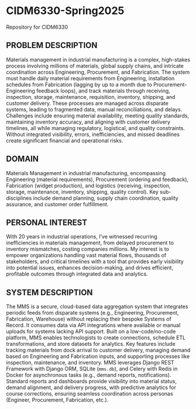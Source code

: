  # CIDM6330-Spring2025
Repository for CIDM6330

## PROBLEM DESCRIPTION
Materials management in industrial manufacturing is a complex, high-stakes process involving millions of materials, global supply chains, and intricate coordination across Engineering, Procurement, and Fabrication. The system must handle daily material requirements from Engineering, installation schedules from Fabrication (lagging by up to a month due to Procurement-Engineering feedback loops), and track materials through receiving, inspection, storage, maintenance, requisition, inventory, shipping, and customer delivery. These processes are managed across disparate systems, leading to fragmented data, manual reconciliations, and delays. Challenges include ensuring material availability, meeting quality standards, maintaining inventory accuracy, and aligning with customer delivery timelines, all while managing regulatory, logistical, and quality constraints. Without integrated visibility, errors, inefficiencies, and missed deadlines create significant financial and operational risks.

## DOMAIN
Materials Management in industrial manufacturing, encompassing Engineering (material requirements), Procurement (ordering and feedback), Fabrication (widget production), and logistics (receiving, inspection, storage, maintenance, inventory, shipping, quality control). Key sub-disciplines include demand planning, supply chain coordination, quality assurance, and customer order fulfillment.

## PERSONAL INTEREST
With 20 years in industrial operations, I’ve witnessed recurring inefficiencies in materials management, from delayed procurement to inventory mismatches, costing companies millions. My interest is to empower organizations handling vast material flows, thousands of stakeholders, and critical timelines with a tool that provides early visibility into potential issues, enhances decision-making, and drives efficient, profitable outcomes through integrated data and analytics.

## SYSTEM DESCRIPTION
The MMS is a secure, cloud-based data aggregation system that integrates periodic feeds from disparate systems (e.g., Engineering, Procurement, Fabrication, Warehouse) without replacing their bespoke Systems of Record. It consumes data via API integrations where available or manual uploads for systems lacking API support. Built on a low-code/no-code platform, MMS enables technologists to create connections, schedule ETL transformations, and store datasets for analytics. Key features include tracking materials from dock arrival to customer delivery, managing demand based on Engineering and Fabrication inputs, and supporting processes like inspection, maintenance, and inventory. MMS leverages Django REST Framework with Django ORM, SQLite (`mms.db`), and Celery with Redis in Docker for asynchronous tasks (e.g., demand reports, notifications). Standard reports and dashboards provide visibility into material status, demand alignment, and delivery progress, with predictive analytics for course corrections, ensuring seamless coordination across personas (Engineer, Procurement, Fabrication, etc.).